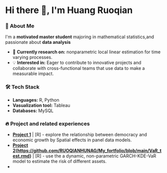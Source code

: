 # Hi there 👋, I'm Huang Ruoqian

### 🚀 **About Me**  
I'm a **motivated master student** majoring in mathematical statistics,and passionate about **data analysis**
- 🔭 **Currently research on:** nonparametric local linear estimation for time varying processes.    
- 💡 **Interested in:**  Eager to contribute to innovative projects and collaborate with cross-functional teams that use data to make a measurable impact.


### 🛠 **Tech Stack**  
- **Languages:** R, Python 
- **Vasualization tool:** Tableau
- **Databases:** MySQL  

### 🔥 **Project and related experiences**  
- **[Project 1](https://github.com/RUOQIANHUNAG/My_fortfolio/blob/main/spatial_econometric_spillover_effect.Rmd)** | [R] - explore the relationship between democracy and economic growth by Spatial effects in panel data models. 
- **[Project 2](https://github.com/RUOQIANHUNAG/My_fortfolio/blob/main/var_model.rmd)(https://github.com/RUOQIANHUNAG/My_fortfolio/blob/main/VaR_test.rmd)** | [R] - use the a dynamic, non-parametric GARCH-KDE-VaR model to estimate the risk of different assets.
- 





